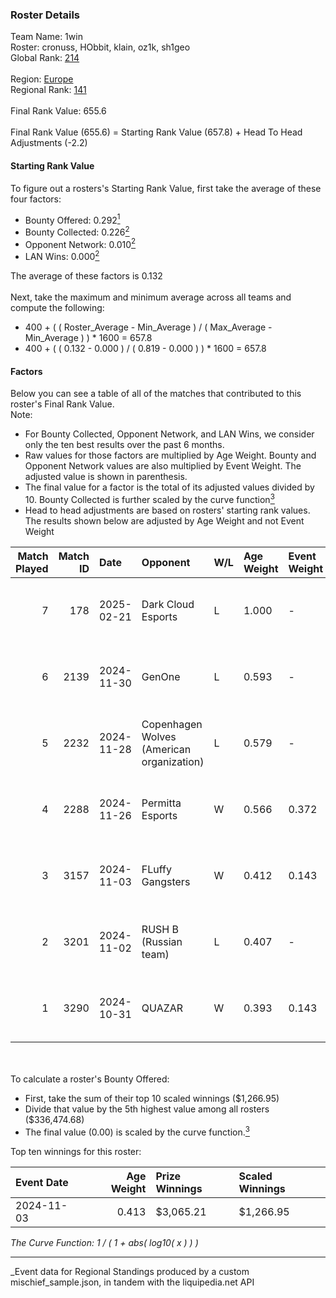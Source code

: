 ### Roster Details<br />
Team Name: 1win<br />
Roster: cronuss, HObbit, klain, oz1k, sh1geo<br />
Global Rank: [214](../../standings_global_2025_03_01.md)<br />
<br />
Region: [Europe]( ../../standings_europe_2025_03_01.md)<br />
Regional Rank: [141]( ../../standings_europe_2025_03_01.md)<br />
<br />
Final Rank Value:  655.6<br />
<br />
Final Rank Value (655.6) = Starting Rank Value (657.8) + Head To Head Adjustments (-2.2)<br />

#### Starting Rank Value<br />
To figure out a rosters's Starting Rank Value, first take the average of these four factors:<br />
- Bounty Offered: 0.292[<sup>1</sup>](#table2)
- Bounty Collected: 0.226[<sup>2</sup>](#table1)
- Opponent Network: 0.010[<sup>2</sup>](#table1)
- LAN Wins: 0.000[<sup>2</sup>](#table1)

The average of these factors is 0.132<br />
<br />
Next, take the maximum and minimum average across all teams and compute the following:<br />
- 400 + ( ( Roster_Average - Min_Average ) / ( Max_Average - Min_Average ) ) * 1600 = 657.8
- 400 + ( ( 0.132 - 0.000 ) / ( 0.819 - 0.000 ) ) * 1600 = 657.8


#### Factors<br />
Below you can see a table of all of the matches that contributed to this roster's Final Rank Value.<br />
Note:<br />

- For Bounty Collected, Opponent Network, and LAN Wins, we consider only the ten best results over the past 6 months.
- Raw values for those factors are multiplied by Age Weight. Bounty and Opponent Network values are also multiplied by Event Weight. The adjusted value is shown in parenthesis.
- The final value for a factor is the total of its adjusted values divided by 10. Bounty Collected is further scaled by the curve function[<sup>3</sup>](#curveFunction)
- Head to head adjustments are based on rosters' starting rank values. The results shown below are adjusted by Age Weight and not Event Weight
<span id="table1"></span><br />


| Match Played | Match ID | Date       | Opponent                                  | W/L | Age Weight | Event Weight | Bounty Collected | Opponent Network | LAN Wins  | H2H Adj. | Roster                               |
| -: | -: | :- | :- | :- | :- | :- | :- | :- | :- | -: | :- |
|            7 |      178 | 2025-02-21 | Dark Cloud Esports                        | L   | 1.000      | -            | -                | -                | -         |    -9.92 | cronuss, HObbit, klain, oz1k, sh1geo |
|            6 |     2139 | 2024-11-30 | GenOne                                    | L   | 0.593      | -            | -                | -                | -         |    -7.16 | cronuss, HObbit, Jyo, lattykk, oz1k  |
|            5 |     2232 | 2024-11-28 | Copenhagen Wolves (American organization) | L   | 0.579      | -            | -                | -                | -         |    -5.87 | cronuss, HObbit, Jyo, lattykk, oz1k  |
|            4 |     2288 | 2024-11-26 | Permitta Esports                          | W   | 0.566      | 0.372        | 0.013 (0.003)    | 0.275 (0.058)    | 0 (0.000) |    10.73 | cronuss, HObbit, Jyo, lattykk, oz1k  |
|            3 |     3157 | 2024-11-03 | FLuffy Gangsters                          | W   | 0.412      | 0.143        | 0.013 (0.001)    | 0.560 (0.033)    | 0 (0.000) |     7.59 | cronuss, HObbit, Jyo, lattykk, oz1k  |
|            2 |     3201 | 2024-11-02 | RUSH B (Russian team)                     | L   | 0.407      | -            | -                | -                | -         |    -3.61 | cronuss, HObbit, Jyo, lattykk, oz1k  |
|            1 |     3290 | 2024-10-31 | QUAZAR                                    | W   | 0.393      | 0.143        | 0.005 (0.000)    | 0.105 (0.006)    | 0 (0.000) |     6.03 | cronuss, HObbit, Jyo, lattykk, oz1k  |

<br />
<span id="table2"></span><br />
To calculate a roster's Bounty Offered:<br />

- First, take the sum of their top 10 scaled winnings ($1,266.95)
- Divide that value by the 5th highest value among all rosters ($336,474.68)
- The final value (0.00) is scaled by the curve function.[<sup>3</sup>](#curveFunction)

Top ten winnings for this roster:<br />

| Event Date | Age Weight | Prize Winnings | Scaled Winnings |
| :- | -: | :- | :- |
| 2024-11-03 |      0.413 | $3,065.21      | $1,266.95       |


<span id="curveFunction"></span>_The Curve Function: 1 / ( 1 + abs( log10( x ) ) )_<br />

---
_Event data for Regional Standings produced by a custom mischief_sample.json, in tandem with the liquipedia.net API<br />
